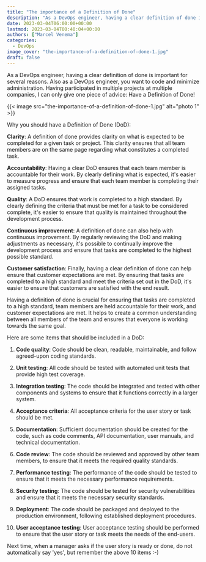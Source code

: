 ```yaml
---
title: "The importance of a Definition of Done"
description: "As a DevOps engineer, having a clear definition of done is important for several reasons. Also as a DevOps engineer, you want to code and minimize administration. Having participated in multiple projects at multiple companies, I can only give one piece of advice: Have a Definition of Done!Why you should have a Definition of Done (DoD):Clarity: A definition of done provides clarity on what is expected to be completed for a given task or project. This clarity ensures that all team members are on"
date: 2023-03-04T06:00:00+00:00
lastmod: 2023-03-04T00:40:04+00:00
authors: ["Marcel Venema"]
categories:
  - DevOps
image_cover: "the-importance-of-a-definition-of-done-1.jpg"
draft: false
---
```


As a DevOps engineer, having a clear definition of done is important for several reasons. Also as a DevOps engineer, you want to code and minimize administration. Having participated in multiple projects at multiple companies, I can only give one piece of advice: Have a Definition of Done!

{{< image src="the-importance-of-a-definition-of-done-1.jpg" alt="photo 1" >}}

Why you should have a Definition of Done (DoD):

**Clarity**: A definition of done provides clarity on what is expected to be completed for a given task or project. This clarity ensures that all team members are on the same page regarding what constitutes a completed task.

**Accountability**: Having a clear DoD ensures that each team member is accountable for their work. By clearly defining what is expected, it's easier to measure progress and ensure that each team member is completing their assigned tasks.

**Quality**: A DoD ensures that work is completed to a high standard. By clearly defining the criteria that must be met for a task to be considered complete, it's easier to ensure that quality is maintained throughout the development process.

**Continuous improvement**: A definition of done can also help with continuous improvement. By regularly reviewing the DoD and making adjustments as necessary, it's possible to continually improve the development process and ensure that tasks are completed to the highest possible standard.

**Customer satisfaction**: Finally, having a clear definition of done can help ensure that customer expectations are met. By ensuring that tasks are completed to a high standard and meet the criteria set out in the DoD, it's easier to ensure that customers are satisfied with the end result.

Having a definition of done is crucial for ensuring that tasks are completed to a high standard, team members are held accountable for their work, and customer expectations are met. It helps to create a common understanding between all members of the team and ensures that everyone is working towards the same goal.

Here are some items that should be included in a DoD:

1. **Code quality**: Code should be clean, readable, maintainable, and follow agreed-upon coding standards.

2. **Unit testing**: All code should be tested with automated unit tests that provide high test coverage.

3. **Integration testing**: The code should be integrated and tested with other components and systems to ensure that it functions correctly in a larger system.

4. **Acceptance criteria**: All acceptance criteria for the user story or task should be met.

5. **Documentation**: Sufficient documentation should be created for the code, such as code comments, API documentation, user manuals, and technical documentation.

6. **Code review**: The code should be reviewed and approved by other team members, to ensure that it meets the required quality standards.

7. **Performance testing**: The performance of the code should be tested to ensure that it meets the necessary performance requirements.

8. **Security testing**: The code should be tested for security vulnerabilities and ensure that it meets the necessary security standards.

9. **Deployment**: The code should be packaged and deployed to the production environment, following established deployment procedures.

10. **User acceptance testing**: User acceptance testing should be performed to ensure that the user story or task meets the needs of the end-users.

Next time, when a manager asks if the user story is ready or done, do not automatically say 'yes', but remember the above 10 items :-)
